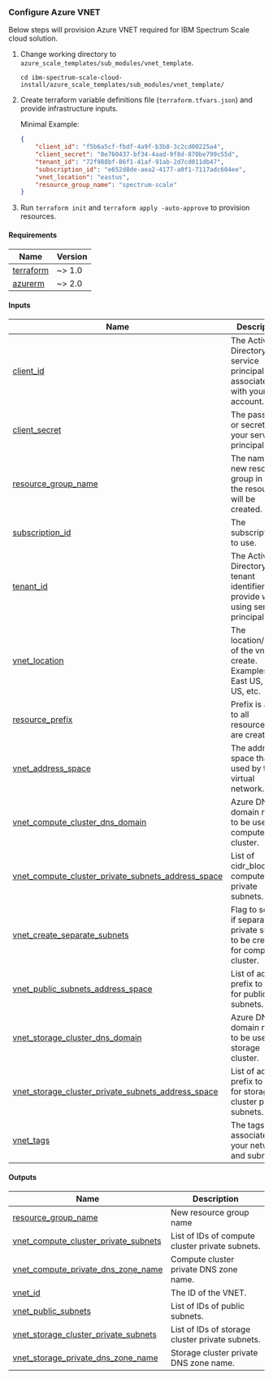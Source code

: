 ### Configure Azure VNET

Below steps will provision Azure VNET required for IBM Spectrum Scale cloud solution.

1. Change working directory to `azure_scale_templates/sub_modules/vnet_template`.

    ```cli
    cd ibm-spectrum-scale-cloud-install/azure_scale_templates/sub_modules/vnet_template/
    ```

2. Create terraform variable definitions file (`terraform.tfvars.json`) and provide infrastructure inputs.

    Minimal Example:

    ```json
    {
        "client_id": "f5b6a5cf-fbdf-4a9f-b3b8-3c2cd00225a4",
        "client_secret": "0e760437-bf34-4aad-9f8d-870be799c55d",
        "tenant_id": "72f988bf-86f1-41af-91ab-2d7cd011db47",
        "subscription_id": "e652d8de-aea2-4177-a0f1-7117adc604ee",
        "vnet_location": "eastus",
        "resource_group_name": "spectrum-scale"
    }
    ```

3. Run `terraform init` and `terraform apply -auto-approve` to provision resources.

<!-- BEGIN_TF_DOCS -->
#### Requirements

| Name | Version |
|------|---------|
| <a name="requirement_terraform"></a> [terraform](#requirement_terraform) | ~> 1.0 |
| <a name="requirement_azurerm"></a> [azurerm](#requirement_azurerm) | ~> 2.0 |

#### Inputs

| Name | Description | Type |
|------|-------------|------|
| <a name="input_client_id"></a> [client_id](#input_client_id) | The Active Directory service principal associated with your account. | `string` |
| <a name="input_client_secret"></a> [client_secret](#input_client_secret) | The password or secret for your service principal. | `string` |
| <a name="input_resource_group_name"></a> [resource_group_name](#input_resource_group_name) | The name of a new resource group in which the resources will be created. | `string` |
| <a name="input_subscription_id"></a> [subscription_id](#input_subscription_id) | The subscription ID to use. | `string` |
| <a name="input_tenant_id"></a> [tenant_id](#input_tenant_id) | The Active Directory tenant identifier, must provide when using service principals. | `string` |
| <a name="input_vnet_location"></a> [vnet_location](#input_vnet_location) | The location/region of the vnet to create. Examples are East US, West US, etc. | `string` |
| <a name="input_resource_prefix"></a> [resource_prefix](#input_resource_prefix) | Prefix is added to all resources that are created. | `string` |
| <a name="input_vnet_address_space"></a> [vnet_address_space](#input_vnet_address_space) | The address space that is used by the virtual network. | `list(string)` |
| <a name="input_vnet_compute_cluster_dns_domain"></a> [vnet_compute_cluster_dns_domain](#input_vnet_compute_cluster_dns_domain) | Azure DNS domain name to be used for compute cluster. | `string` |
| <a name="input_vnet_compute_cluster_private_subnets_address_space"></a> [vnet_compute_cluster_private_subnets_address_space](#input_vnet_compute_cluster_private_subnets_address_space) | List of cidr_blocks of compute private subnets. | `list(string)` |
| <a name="input_vnet_create_separate_subnets"></a> [vnet_create_separate_subnets](#input_vnet_create_separate_subnets) | Flag to select if separate private subnet to be created for compute cluster. | `bool` |
| <a name="input_vnet_public_subnets_address_space"></a> [vnet_public_subnets_address_space](#input_vnet_public_subnets_address_space) | List of address prefix to use for public subnets. | `list(string)` |
| <a name="input_vnet_storage_cluster_dns_domain"></a> [vnet_storage_cluster_dns_domain](#input_vnet_storage_cluster_dns_domain) | Azure DNS domain name to be used for storage cluster. | `string` |
| <a name="input_vnet_storage_cluster_private_subnets_address_space"></a> [vnet_storage_cluster_private_subnets_address_space](#input_vnet_storage_cluster_private_subnets_address_space) | List of address prefix to use for storage cluster private subnets. | `list(string)` |
| <a name="input_vnet_tags"></a> [vnet_tags](#input_vnet_tags) | The tags to associate with your network and subnets. | `map(string)` |

#### Outputs

| Name | Description |
|------|-------------|
| <a name="output_resource_group_name"></a> [resource_group_name](#output_resource_group_name) | New resource group name |
| <a name="output_vnet_compute_cluster_private_subnets"></a> [vnet_compute_cluster_private_subnets](#output_vnet_compute_cluster_private_subnets) | List of IDs of compute cluster private subnets. |
| <a name="output_vnet_compute_private_dns_zone_name"></a> [vnet_compute_private_dns_zone_name](#output_vnet_compute_private_dns_zone_name) | Compute cluster private DNS zone name. |
| <a name="output_vnet_id"></a> [vnet_id](#output_vnet_id) | The ID of the VNET. |
| <a name="output_vnet_public_subnets"></a> [vnet_public_subnets](#output_vnet_public_subnets) | List of IDs of public subnets. |
| <a name="output_vnet_storage_cluster_private_subnets"></a> [vnet_storage_cluster_private_subnets](#output_vnet_storage_cluster_private_subnets) | List of IDs of storage cluster private subnets. |
| <a name="output_vnet_storage_private_dns_zone_name"></a> [vnet_storage_private_dns_zone_name](#output_vnet_storage_private_dns_zone_name) | Storage cluster private DNS zone name. |
<!-- END_TF_DOCS -->
